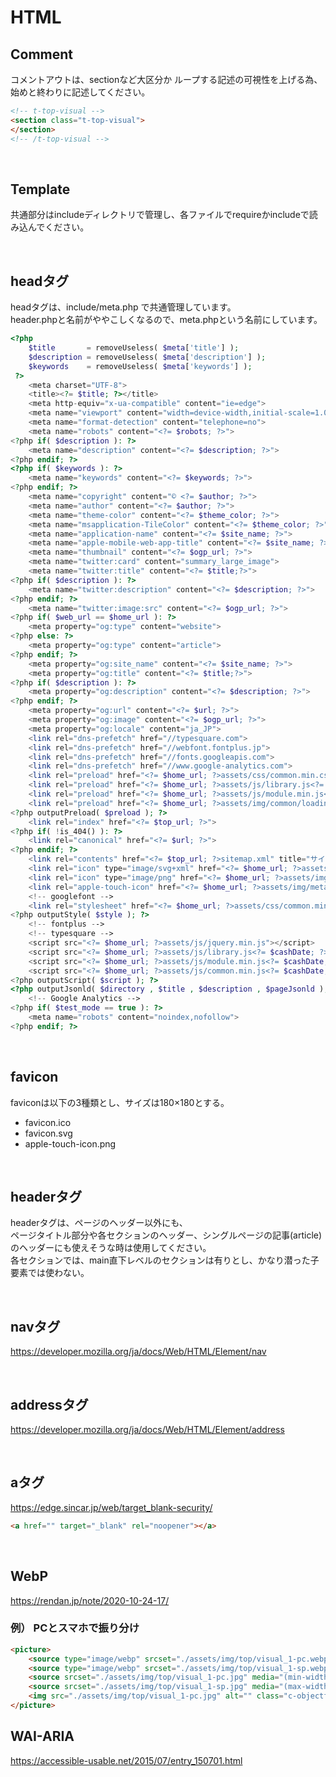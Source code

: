 # HTML

## Comment
コメントアウトは、sectionなど大区分か ループする記述の可視性を上げる為、始めと終わりに記述してください。
```html
<!-- t-top-visual -->
<section class="t-top-visual">
</section>
<!-- /t-top-visual -->
```

<br>

## Template

共通部分はincludeディレクトリで管理し、各ファイルでrequireかincludeで読み込んでください。

<br>

## headタグ
headタグは、include/meta.php で共通管理しています。  
header.phpと名前がややこしくなるので、meta.phpという名前にしています。

```php
<?php
	$title       = removeUseless( $meta['title'] );
	$description = removeUseless( $meta['description'] );
	$keywords    = removeUseless( $meta['keywords'] );
 ?>
	<meta charset="UTF-8">
	<title><?= $title; ?></title>
	<meta http-equiv="x-ua-compatible" content="ie=edge">
	<meta name="viewport" content="width=device-width,initial-scale=1.0,user-scalable=no">
	<meta name="format-detection" content="telephone=no">
	<meta name="robots" content="<?= $robots; ?>">
<?php if( $description ): ?>
	<meta name="description" content="<?= $description; ?>">
<?php endif; ?>
<?php if( $keywords ): ?>
	<meta name="keywords" content="<?= $keywords; ?>">
<?php endif; ?>
	<meta name="copyright" content="© <?= $author; ?>">
	<meta name="author" content="<?= $author; ?>">
	<meta name="theme-color" content="<?= $theme_color; ?>">
	<meta name="msapplication-TileColor" content="<?= $theme_color; ?>">
	<meta name="application-name" content="<?= $site_name; ?>">
	<meta name="apple-mobile-web-app-title" content="<?= $site_name; ?>">
	<meta name="thumbnail" content="<?= $ogp_url; ?>">
	<meta name="twitter:card" content="summary_large_image">
	<meta name="twitter:title" content="<?= $title;?>">
<?php if( $description ): ?>
	<meta name="twitter:description" content="<?= $description; ?>">
<?php endif; ?>
	<meta name="twitter:image:src" content="<?= $ogp_url; ?>">
<?php if( $web_url == $home_url ): ?>
	<meta property="og:type" content="website">
<?php else: ?>
	<meta property="og:type" content="article">
<?php endif; ?>
	<meta property="og:site_name" content="<?= $site_name; ?>">
	<meta property="og:title" content="<?= $title;?>">
<?php if( $description ): ?>
	<meta property="og:description" content="<?= $description; ?>">
<?php endif; ?>
	<meta property="og:url" content="<?= $url; ?>">
	<meta property="og:image" content="<?= $ogp_url; ?>">
	<meta property="og:locale" content="ja_JP">
	<link rel="dns-prefetch" href="//typesquare.com">
	<link rel="dns-prefetch" href="//webfont.fontplus.jp">
	<link rel="dns-prefetch" href="//fonts.googleapis.com">
	<link rel="dns-prefetch" href="//www.google-analytics.com">
	<link rel="preload" href="<?= $home_url; ?>assets/css/common.min.css<?= $cashDate; ?>" as="style">
	<link rel="preload" href="<?= $home_url; ?>assets/js/library.js<?= $cashDate; ?>" as="script">
	<link rel="preload" href="<?= $home_url; ?>assets/js/module.min.js<?= $cashDate; ?>" as="script">
	<link rel="preload" href="<?= $home_url; ?>assets/img/common/loading.svg" as="image">
<?php outputPreload( $preload ); ?>
	<link rel="index" href="<?= $top_url; ?>">
<?php if( !is_404() ): ?>
	<link rel="canonical" href="<?= $url; ?>">
<?php endif; ?>
	<link rel="contents" href="<?= $top_url; ?>sitemap.xml" title="サイトマップ">
	<link rel="icon" type="image/svg+xml" href="<?= $home_url; ?>assets/img/meta/favicon.svg">
	<link rel="icon" type="image/png" href="<?= $home_url; ?>assets/img/meta/icon-512x512.png">
	<link rel="apple-touch-icon" href="<?= $home_url; ?>assets/img/meta/apple-touch-icon.png">
	<!-- googlefont -->
	<link rel="stylesheet" href="<?= $home_url; ?>assets/css/common.min.css<?= $cashDate; ?>">
<?php outputStyle( $style ); ?>
	<!-- fontplus -->
	<!-- typesquare -->
	<script src="<?= $home_url; ?>assets/js/jquery.min.js"></script>
	<script src="<?= $home_url; ?>assets/js/library.js<?= $cashDate; ?>" defer></script>
	<script src="<?= $home_url; ?>assets/js/module.min.js<?= $cashDate; ?>" defer></script>
	<script src="<?= $home_url; ?>assets/js/common.min.js<?= $cashDate; ?>" defer></script>
<?php outputScript( $script ); ?>
<?php outputJsonld( $directory , $title , $description , $pageJsonld ); ?>
	<!-- Google Analytics -->
<?php if( $test_mode == true ): ?>
	<meta name="robots" content="noindex,nofollow">
<?php endif; ?>
```
<br>

## favicon
faviconは以下の3種類とし、サイズは180×180とする。
- favicon.ico
- favicon.svg
- apple-touch-icon.png


<br>

## headerタグ
headerタグは、ページのヘッダー以外にも、  
ページタイトル部分や各セクションのヘッダー、シングルページの記事(article)のヘッダーにも使えそうな時は使用してください。  
各セクションでは、main直下レベルのセクションは有りとし、かなり潜った子要素では使わない。

<br>

## navタグ
https://developer.mozilla.org/ja/docs/Web/HTML/Element/nav

<br>

## addressタグ
https://developer.mozilla.org/ja/docs/Web/HTML/Element/address

<br>

## aタグ
https://edge.sincar.jp/web/target_blank-security/
```html
<a href="" target="_blank" rel="noopener"></a>
```

<br>

## WebP
https://rendan.jp/note/2020-10-24-17/

### 例） PCとスマホで振り分け
```html
<picture>
	<source type="image/webp" srcset="./assets/img/top/visual_1-pc.webp" media="(min-width:768px)">
	<source type="image/webp" srcset="./assets/img/top/visual_1-sp.webp" media="(max-width:767px)">
	<source srcset="./assets/img/top/visual_1-pc.jpg" media="(min-width:768px)">
	<source srcset="./assets/img/top/visual_1-sp.jpg" media="(max-width:767px)">
	<img src="./assets/img/top/visual_1-pc.jpg" alt="" class="c-objectfit -cover">
</picture>
```


## WAI-ARIA
https://accessible-usable.net/2015/07/entry_150701.html
